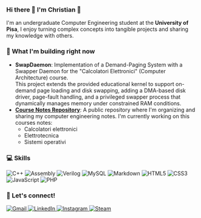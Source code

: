 ### Hi there 👋 I'm Christian 🫡

I'm an undergraduate Computer Engineering student at the **University of Pisa**, I enjoy turning complex concepts into tangible projects and sharing my knowledge with others.

### 🚀 What I'm building right now

- **SwapDaemon**: Implementation of a Demand-Paging System with a Swapper Daemon for the "Calcolatori Elettronici" (Computer Architecture) course.  
This project extends the provided educational kernel to support on-demand page loading and disk swapping, adding a DMA-based disk driver, page-fault handling, and a privileged swapper process that dynamically manages memory under constrained RAM conditions.
- **[Course Notes Repository](https://github.com/MartyMcFly2905/Appunti_IngInformatica)**: A public repository where I'm organizing and sharing my computer engineering notes. I'm currently working on this courses notes:
  - Calcolatori elettronici
  - Elettrotecnica
  - Sistemi operativi

### 💻 Skills

![C++](https://img.shields.io/badge/C%2B%2B-00599C?style=for-the-badge&logo=c%2B%2B&logoColor=white)
![Assembly](https://img.shields.io/badge/Assembly-010101?style=for-the-badge&logo=assemblyscript&logoColor=white)
![Verilog](https://img.shields.io/badge/Verilog-424242?style=for-the-badge&logo=verilog&logoColor=white)
![MySQL](https://img.shields.io/badge/MySQL-4479A1?style=for-the-badge&logo=mysql&logoColor=white)
![Markdown](https://img.shields.io/badge/Markdown-000000?style=for-the-badge&logo=markdown&logoColor=white)
![HTML5](https://img.shields.io/badge/HTML5-E34F26?style=for-the-badge&logo=html5&logoColor=white)
![CSS3](https://img.shields.io/badge/CSS3-1572B6?style=for-the-badge&logo=css3&logoColor=white)
![JavaScript](https://img.shields.io/badge/JavaScript-F7DF1E?style=for-the-badge&logo=javascript&logoColor=black)
![PHP](https://img.shields.io/badge/PHP-777BB4?style=for-the-badge&logo=php&logoColor=white)

<!--
### 📊 My GitHub Stats

<details>
  <summary>Stats</summary>
  <br/>
  [![Your GitHub Stats](https://github-readme-stats.vercel.app/api?username=MartyMcFly2905&show_icons=true&theme=dracula)](https://github.com/anuraghazra/github-readme-stats)
  [![Top Languages](https://github-readme-stats.vercel.app/api/top-langs/?username=MartyMcFly2905&layout=compact&theme=dracula)](https://github.com/anuraghazra/github-readme-stats)
</details>
-->

### 💬 Let's connect!

<p align="left">
  <a href="mailto:cantavenerachristian@gmail.com">
    <img src="https://img.shields.io/badge/Gmail-D14836?style=for-the-badge&logo=gmail&logoColor=white" alt="Gmail"/>
  </a>
  <a href="https://www.linkedin.com/in/christian-cantavenera-0b2a772a6/">
    <img src="https://img.shields.io/badge/LinkedIn-0077B5?style=for-the-badge&logo=linkedin&logoColor=white" alt="LinkedIn"/>
  </a>
  <a href="https://www.instagram.com/chris_n_chips_/">
    <img src="https://img.shields.io/badge/Instagram-E4405F?style=for-the-badge&logo=instagram&logoColor=white" alt="Instagram"/>
  </a>
  <a href="https://steamcommunity.com/id/thecallofdutyhacker/">
    <img src="https://img.shields.io/badge/Steam-000000?style=for-the-badge&logo=steam&logoColor=white" alt="Steam"/>
  </a>
</p>
